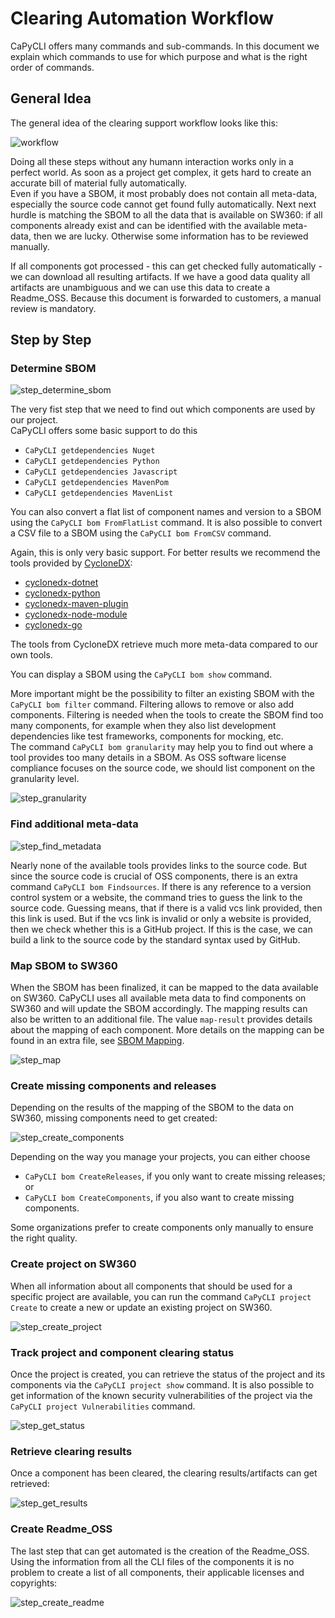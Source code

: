 <!--
# SPDX-FileCopyrightText: (c) 2018-2024 Siemens
# SPDX-License-Identifier: MIT
-->

# Clearing Automation Workflow

CaPyCLI offers many commands and sub-commands. In this document we explain which commands
to use for which purpose and what is the right order of commands.

## General Idea

The general idea of the clearing support workflow looks like this:

![workflow](images/workflow.svg)

Doing all these steps without any humann interaction works only in a perfect world.
As soon as a project get complex, it gets hard to create an accurate bill of material fully
automatically.  
Even if you have a SBOM, it most probably does not contain all meta-data, especially the source code cannot
get found fully automatically. Next next hurdle is matching the SBOM to all the data that is
available on SW360: if all components already exist and can be identified with the available
meta-data, then we are lucky. Otherwise some information has to be reviewed manually.

If all components got processed - this can get checked fully automatically - we can download all
resulting artifacts. If we have a good data quality all artifacts are unambiguous and we can use
this data to create a Readme_OSS. Because this document is forwarded to customers, a manual review
is mandatory.

## Step by Step

### Determine SBOM

![step_determine_sbom](images/step_determine_sbom.svg)

The very fist step that we  need to find out which components are used by our project.  
CaPyCLI offers some basic support to do this

* `CaPyCLI getdependencies Nuget`
* `CaPyCLI getdependencies Python`
* `CaPyCLI getdependencies Javascript`
* `CaPyCLI getdependencies MavenPom`
* `CaPyCLI getdependencies MavenList`

You can also convert a flat list of component names and version to a SBOM using the
`CaPyCLI bom FromFlatList` command. It is also possible to convert a CSV file to a SBOM using the
`CaPyCLI bom FromCSV` command.

Again, this is only very basic support. For better results we recommend the tools provided by [CycloneDX](https://cyclonedx.org/):

* [cyclonedx-dotnet](https://github.com/CycloneDX/cyclonedx-dotnet)
* [cyclonedx-python](https://github.com/CycloneDX/cyclonedx-python)
* [cyclonedx-maven-plugin](https://github.com/CycloneDX/cyclonedx-maven-plugin)
* [cyclonedx-node-module](https://github.com/CycloneDX/cyclonedx-node-module)
* [cyclonedx-go](https://github.com/CycloneDX/cyclonedx-go)

The tools from CycloneDX retrieve much more meta-data compared to our own tools.

You can display a SBOM using the `CaPyCLI bom show` command.

More important might be the possibility to filter an existing SBOM with the `CaPyCLI bom filter`
command. Filtering allows to remove or also add components. Filtering is needed when the tools to create
the SBOM find too many components, for example when they also list development dependencies like
test frameworks, components for mocking, etc.  
The command `CaPyCLI bom granularity` may help you to find out where a tool provides too many details
in a SBOM. As OSS software license compliance focuses on the source code, we should list component on
the granularity level.

![step_granularity](images/step_granularity.svg)

### Find additional meta-data

![step_find_metadata](images/step_find_metadata.svg)

Nearly none of the available tools provides links to the source code. But since the source code is
crucial of OSS components, there is an extra command `CaPyCLI bom Findsources`. If there is any
reference to a version control system or a website, the command tries to guess the link to the source
code. Guessing means, that if there is a valid vcs link provided, then this link is used. But if
the vcs link is invalid or only a website is provided, then we check whether this is a GitHub
project. If this is the case, we can build a link to the source code by the standard syntax used
by GitHub.

### Map SBOM to SW360

When the SBOM has been finalized, it can be mapped to the data available on SW360.
CaPyCLI uses all available meta data to find components on SW360 and will update
the SBOM accordingly. The mapping results can also be written to an additional file.
The value `map-result` provides details about the mapping of each component.
More details on the mapping can be found in an extra file, see
[SBOM Mapping](Readme_Mapping.md).

![step_map](images/step_map.svg)

### Create missing components and releases

Depending on the results of the mapping of the SBOM to the data on SW360, missing
components need to get created:

![step_create_components](images/step_create_components.svg)

Depending on the way you manage your projects, you can either choose

* `CaPyCLI bom CreateReleases`, if you only want to create missing releases; or
* `CaPyCLI bom CreateComponents`, if you also want to create missing components.

Some organizations prefer to create components only manually to ensure the right quality.

### Create project on SW360

When all information about all components that should be used for a specific project are
available, you can run the command `CaPyCLI project Create` to create a new or update
an existing project on SW360.

![step_create_project](images/step_create_project.svg)

### Track project and component clearing status

Once the project is created, you can retrieve the status of the project and its
components via the `CaPyCLI project show` command. It is also possible to get
information of the known security vulnerabilities of the project via the
`CaPyCLI project Vulnerabilities` command.

![step_get_status](images/step_get_status.svg)

### Retrieve clearing results

Once a component has been cleared, the clearing results/artifacts can get
retrieved:

![step_get_results](images/step_get_results.svg)

### Create Readme_OSS

The last step that can get automated is the creation of the Readme_OSS.
Using the information from all the CLI files of the components it is no
problem to create a list of all components, their applicable licenses and copyrights:

![step_create_readme](images/step_create_readme.svg)
